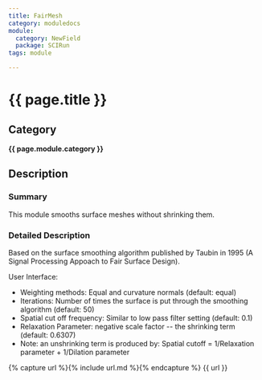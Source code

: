 ```yaml
---
title: FairMesh
category: moduledocs
module:
  category: NewField
  package: SCIRun
tags: module

---
```


# {{ page.title }}

## Category

**{{ page.module.category }}**

## Description

### Summary

This module smooths surface meshes without shrinking them.

### Detailed Description

Based on the surface smoothing algorithm published by Taubin in 1995 (A Signal Processing Appoach to Fair Surface Design).

User Interface:

  * Weighting methods: Equal and curvature normals (default: equal)
  * Iterations: Number of times the surface is put through the smoothing algorithm (default: 50)
  * Spatial cut off frequency: Similar to low pass filter setting (default: 0.1)
  * Relaxation Parameter: negative scale factor -- the shrinking term (default: 0.6307)
  * Note: an unshrinking term is produced by: Spatial cutoff = 1/Relaxation parameter + 1/Dilation parameter

{% capture url %}{% include url.md %}{% endcapture %}
{{ url }}
